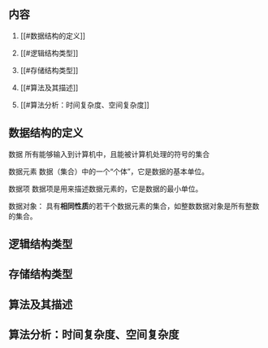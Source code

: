
## 内容

1. [[#数据结构的定义]]

2. [[#逻辑结构类型]]

3. [[#存储结构类型]]

4. [[#算法及其描述]]

5. [[#算法分析：时间复杂度、空间复杂度]]


## 数据结构的定义
数据
	所有能够输入到计算机中，且能被计算机处理的符号的集合

数据元素
	数据（集合）中的一个“个体”，它是数据的基本单位。

数据项
	数据项是用来描述数据元素的，它是数据的最小单位。

数据对象：
	具有**相同性质**的若干个数据元素的集合，如整数数据对象是所有整数的集合。


## 逻辑结构类型

## 存储结构类型

## 算法及其描述

## 算法分析：时间复杂度、空间复杂度

